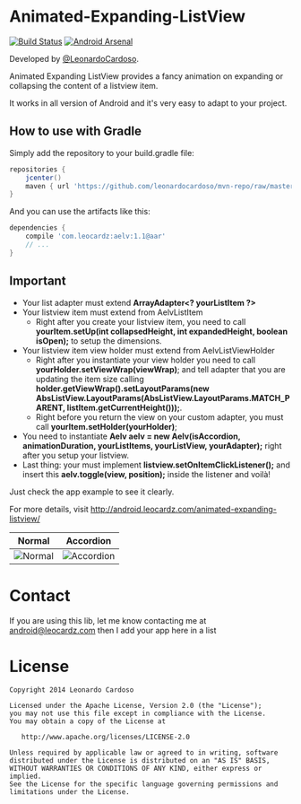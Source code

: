 Animated-Expanding-ListView
===========================

[![Build Status](https://travis-ci.org/LeonardoCardoso/Animated-Expanding-ListView.svg)](https://travis-ci.org/LeonardoCardoso/Animated-Expanding-ListView) [![Android Arsenal](https://img.shields.io/badge/Android%20Arsenal-Animated--Expanding--ListView-green.svg?style=true)](https://android-arsenal.com/details/1/2778)

Developed by <a href='https://github.com/LeonardoCardoso' target='_blank'>@LeonardoCardoso</a>. 

Animated Expanding ListView provides a fancy animation on expanding or collapsing the content of a listview item.

It works in all version of Android and it's very easy to adapt to your project.

## How to use with Gradle

Simply add the repository to your build.gradle file:
```groovy
repositories {
	jcenter()
	maven { url 'https://github.com/leonardocardoso/mvn-repo/raw/master/maven-deploy' }
}
```

And you can use the artifacts like this:
```groovy
dependencies {
	compile 'com.leocardz:aelv:1.1@aar'
	// ...
}
```


## Important
<ul>
    <li> Your list adapter must extend <b>ArrayAdapter&lt;? yourListItem ?&gt;</b> </li>
    <li> Your listview item must extend from AelvListItem
        <ul>
            <li> Right after you create your listview item, you need to call <b>yourItem.setUp(int collapsedHeight, int expandedHeight, boolean isOpen);</b> to setup the dimensions.</li>
        </ul>
    </li>
    <li> Your listview item view holder must extend from AelvListViewHolder
        <ul>
            <li> Right after you instantiate your view holder you need to call <b>yourHolder.setViewWrap(viewWrap)</b>; and tell adapter that you are updating the item size calling <b>holder.getViewWrap().setLayoutParams(new AbsListView.LayoutParams(AbsListView.LayoutParams.MATCH_PARENT, listItem.getCurrentHeight()));</b>.</li>
            <li> Right before you return the view on your custom adapter, you must call <b>yourItem.setHolder(yourHolder)</b>;</li>
        </ul>
    </li>
    <li>You need to instantiate <b>Aelv aelv = new Aelv(isAccordion, animationDuration, yourListItems, yourListView, yourAdapter);</b> right after you setup your listview.</li>
    <li>Last thing: your must implement <b>listview.setOnItemClickListener();</b> and insert this <b>aelv.toggle(view, position);</b> inside the listener and voilà!</li>
</ul>

Just check the app example to see it clearly.

For more details, visit http://android.leocardz.com/animated-expanding-listview/ 


| Normal | Accordion |
:--:|:--:
|![Normal](http://i.imgur.com/j8KK5yh.gif) | ![Accordion](http://i.imgur.com/rVmezyp.gif) |


Contact
=================================
If you are using this lib, let me know contacting me at android@leocardz.com then I add your app here in a list


License
=================================

    Copyright 2014 Leonardo Cardoso

    Licensed under the Apache License, Version 2.0 (the "License");
    you may not use this file except in compliance with the License.
    You may obtain a copy of the License at

       http://www.apache.org/licenses/LICENSE-2.0

    Unless required by applicable law or agreed to in writing, software
    distributed under the License is distributed on an "AS IS" BASIS,
    WITHOUT WARRANTIES OR CONDITIONS OF ANY KIND, either express or implied.
    See the License for the specific language governing permissions and
    limitations under the License.
